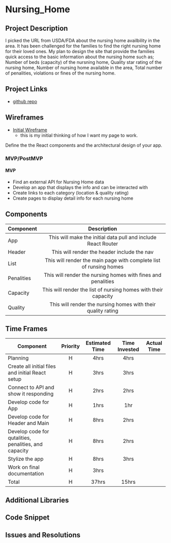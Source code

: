 # Nursing_Home

<!-- ![](https://data.medicare.gov/resource/4pq5-n9py.json)
<--- me coding this app! -->

## Project Description

I picked the URL from USDA/FDA about the nursing home availbility in the area. It has been challenged for the families to find the right nursing home for their loved ones. My plan to design the site that provide the families quick access to the basic information about the nursing home such as; Number of beds (capacity) of the nursning home, Quality star rating of the nursing home, Number of nursing home available in the area, Total number of penalities, violations or fines of the nursing home.

## Project Links

- [github repo](https://github.com/choudharyus/Nursing_Home)
<!-- - [deployment]() -->

## Wireframes

- [Initial Wireframe](https://github.com/choudharyus/Nursing_Home/blob/master/Wireframe%20-%20Nursing%20Home.png)
	- this is my initial thinking of how I want my page to work.
<!-- - [react architecture]() -->

Define the the React components and the architectural design of your app.

### MVP/PostMVP

#### MVP
- Find an external API for Nursing Home data
- Develop an app that displays the info and can be interacted with
- Create links to each category (location & quality rating)
- Create pages to display detail info for each nursing home


## Components

| Component | Description | 
| --- | :---: |  
| App | This will make the initial data pull and include React Router| 
| Header | This will render the header include the nav | 
| List | This will render the main page with complete list of runsing homes | 
| Penalities | This will render the nursing homes with fines and penalities | 
| Capacity | This will render the list of nursing homes with their capacity | 
| Quality | This will render the nursing homes with their quality rating | 


## Time Frames

| Component | Priority | Estimated Time | Time Invested | Actual Time |
| --- | :---: |  :---: | :---: | :---: |
| Planning | H | 4hrs | 4hrs |  |
| Create all initial files and initial React setup | H | 3hrs | 3hrs |  |
| Connect to API and show it responding | H | 2hrs | 2hrs |  |
| Develop code for App | H | 1hrs | 1hr |  |
| Develop code for Header and Main | H | 8hrs | 2hrs |  |
| Develop code for qutalities, penalities, and capacity | H | 8hrs | 2hrs |  |
| Stylize the app | H | 8hrs | 3hrs |  |
| Work on final documentation | H | 3hrs |  |  |
| Total | H | 37hrs | 15hrs |  |

## Additional Libraries
 <!-- Use this section to list all supporting libraries and their role in the project such as Axios, ReactStrap, D3, etc.  -->

## Code Snippet

<!-- Use this section to include a brief code snippet of functionality that you are proud of an a brief description.  Code snippet should not be greater than 10 lines of code.  -->

<!-- ```
function reverse(string) {
	// here is the code to reverse a string of text
}
``` -->

## Issues and Resolutions
 <!-- Use this section to list of all major issues encountered and their resolution. -->

<!-- #### SAMPLE.....
**ERROR**: app.js:34 Uncaught SyntaxError: Unexpected identifier                                
**RESOLUTION**: Missing comma after first object in sources {} object -->
